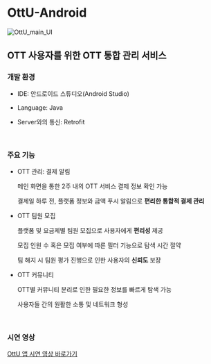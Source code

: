 # OttU-Android

![OttU_main_UI](https://user-images.githubusercontent.com/78736070/151648974-25db8ad3-dd2e-44c7-951f-868cc18b1d1b.png)
## OTT 사용자를 위한 OTT 통합 관리 서비스

### 개발 환경
- IDE: 안드로이드 스튜디오(Android Studio)

- Language: Java

- Server와의 통신: Retrofit

<br/>

### 주요 기능
- OTT 관리: 결제 알림

  메인 화면을 통한 2주 내의 OTT 서비스 결제 정보 확인 가능
  
  결제일 하루 전, 플랫폼 정보와 금액 푸시 알림으로 <b>편리한 통합적 결제 관리</b> 


- OTT 팀원 모집

  플랫폼 및 요금제별 팀원 모집으로 사용자에게 <b>편리성</b> 제공
  
  모집 인원 수 혹은 모집 여부에 따른 필터 기능으로 탐색 시간 절약
  
  팀 해지 시 팀원 평가 진행으로 인한 사용자의 <b>신뢰도</b> 보장
  
  
- OTT 커뮤니티

  OTT별 커뮤니티 분리로 인한 필요한 정보를 빠르게 탐색 가능
  
  사용자들 간의 원활한 소통 및 네트워크 형성
 
<br/>
  
### 시연 영상
[OttU 앱 시연 영상 바로가기](https://drive.google.com/file/d/118hMvKIXNJJBDw0V-Cu5F6z4glewH_iz/view?usp=sharing/)
